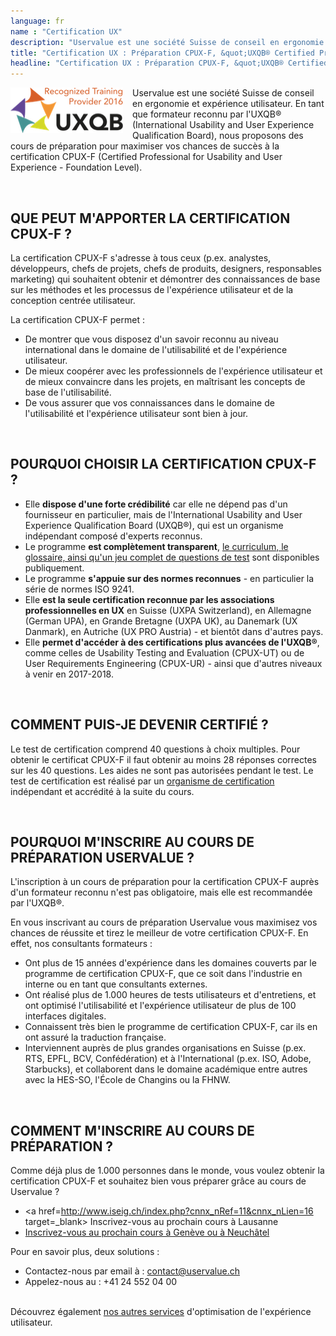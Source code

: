 ```yaml
---
language: fr
name : "Certification UX"
description: "Uservalue est une société Suisse de conseil en ergonomie et expérience utilisateur. En tant que formateur reconnu par l'UXQB (International Usability and User Experience Qualification Board), nous proposons des cours de préparation pour maximiser vos chances de succès à la certification CPUX-F (Certified Professional for Usability and User Experience - Foundation Level)."
title: "Certification UX : Préparation CPUX-F, &quot;UXQB® Certified Professional for Usability and User Experience&quot; | Uservalue, Suisse"
headline: "Certification UX : Préparation CPUX-F, &quot;UXQB® Certified Professional for Usability and User Experience&quot;" 
---
```

<img align=left alt=uxqb src=/dist/img/resize/uxqb_0-180x73.png style=width:180px;float:left;height:73px;PADDING-RIGHT:15px width=180 height=73 />

Uservalue est une société Suisse de conseil en ergonomie et expérience utilisateur. En tant que formateur reconnu par l'UXQB® (International Usability and User Experience Qualification Board), nous proposons des cours de préparation pour maximiser vos chances de succès à la certification CPUX-F (Certified Professional for Usability and User Experience - Foundation Level).

<br />

## QUE PEUT M'APPORTER LA CERTIFICATION CPUX-F ?
La certification CPUX-F s'adresse à tous ceux (p.ex. analystes, développeurs, chefs de projets, chefs de produits, designers, responsables marketing) qui souhaitent obtenir et démontrer des connaissances de base sur les méthodes et les processus de l'expérience utilisateur et de la conception centrée utilisateur.

La certification CPUX-F permet :

* De montrer que vous disposez d'un savoir reconnu au niveau international dans le domaine de l'utilisabilité et de l'expérience utilisateur.
* De mieux coopérer avec les professionnels de l'expérience utilisateur et de mieux convaincre dans les projets, en maîtrisant les concepts de base de l'utilisabilité.
* De vous assurer que vos connaissances dans le domaine de l'utilisabilité et l'expérience utilisateur sont bien à jour.

<br />

## POURQUOI CHOISIR LA CERTIFICATION CPUX-F ?

* Elle **dispose d'une forte crédibilité** car elle ne dépend pas d'un fournisseur en particulier, mais de l'International Usability and User Experience Qualification Board (UXQB®), qui est un organisme indépendant composé d'experts reconnus.
* Le programme **est complètement transparent**, <a href=http://uxqb.org/en/documents/ target=_blank>le curriculum, le glossaire, ainsi qu'un jeu complet de questions de test</a> sont disponibles publiquement.
* Le programme **s'appuie sur des normes reconnues** - en particulier la série de normes ISO 9241.
* Elle **est la seule certification reconnue par les associations professionnelles en UX** en Suisse (UXPA Switzerland), en Allemagne (German UPA), en Grande Bretagne (UXPA UK), au Danemark (UX Danmark), en Autriche (UX PRO Austria) - et bientôt dans d'autres pays. 
* Elle **permet d'accéder à des certifications plus avancées de l'UXQB®**, comme celles de Usability Testing and Evaluation (CPUX-UT) ou de User Requirements Engineering (CPUX-UR) - ainsi que d'autres niveaux à venir en 2017-2018.

<br />

## COMMENT PUIS-JE DEVENIR CERTIFIÉ ?
Le test de certification comprend 40 questions à choix multiples. Pour obtenir le certificat CPUX-F il faut obtenir au moins 28 réponses correctes sur les 40 questions. Les aides ne sont pas autorisées pendant le test. Le test de certification est réalisé par un <a href=http://uxqb.org/en/certification/taking-the-certification-test/ target=_blank>organisme de certification</a> indépendant et accrédité à la suite du cours.

<br />

## POURQUOI M'INSCRIRE AU COURS DE PRÉPARATION USERVALUE ?
L'inscription à un cours de préparation pour la certification CPUX-F auprès d'un formateur reconnu n'est pas obligatoire, mais elle est recommandée par l'UXQB®.

En vous inscrivant au cours de préparation Uservalue vous maximisez vos chances de réussite et tirez le meilleur de votre certification CPUX-F. En effet, nos consultants formateurs :

* Ont plus de 15 années d'expérience dans les domaines couverts par le programme de certification CPUX-F, que ce soit dans l'industrie en interne ou en tant que consultants externes.
* Ont réalisé plus de 1.000 heures de tests utilisateurs et d'entretiens, et ont optimisé l'utilisabilité et l'expérience utilisateur de plus de 100 interfaces digitales.
* Connaissent très bien le programme de certification CPUX-F, car ils en ont assuré la traduction française.
* Interviennent auprès de plus grandes organisations en Suisse (p.ex. RTS, EPFL, BCV, Confédération) et à l'International (p.ex. ISO, Adobe, Starbucks), et collaborent dans le domaine académique entre autres avec la HES-SO, l'École de Changins ou la FHNW.

<br />

## COMMENT M'INSCRIRE AU COURS DE PRÉPARATION ?
Comme déjà plus de 1.000 personnes dans le monde, vous voulez obtenir la certification CPUX-F et souhaitez bien vous préparer grâce au cours de Uservalue ?

* <a href=http://www.iseig.ch/index.php?cnnx_nRef=11&cnnx_nLien=16 target=_blank> Inscrivez-vous au prochain cours à Lausanne</a>
* <a href=https://www.digicomp.ch/formations/developpement-logiciel/software-engineering/software-ergonomie-et-utilisabilite/preparation-a-la-certification-certified-professional-for-usability-and-user-experience-foundation-level target=_blank>Inscrivez-vous au prochain cours à Genève ou à Neuchâtel</a>


Pour en savoir plus, deux solutions :

* Contactez-nous par email à : <a href=mailto:contact@uservalue.ch>contact@uservalue.ch</a>
* Appelez-nous au : +41 24 552 04 00

<br />
<div class="sub-footer no-image">
Découvrez également <a href=/fr/>nos autres services</a> d'optimisation de l'expérience utilisateur.
</div>